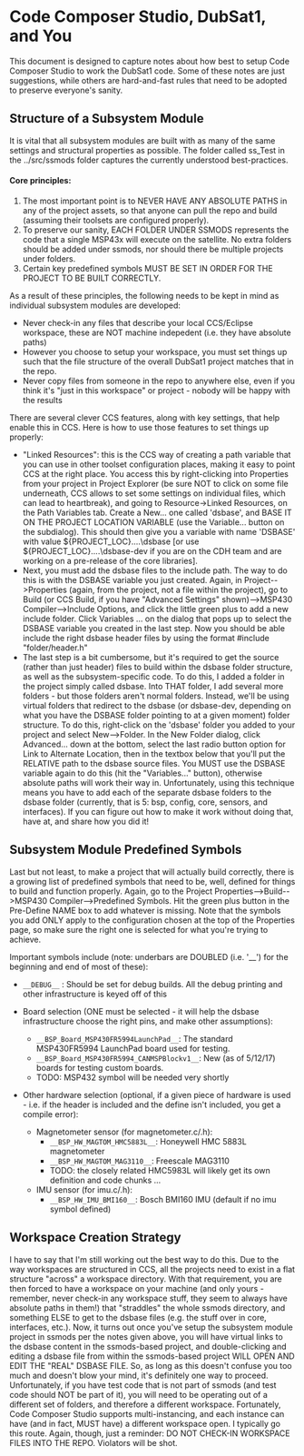 # Code Composer Studio, DubSat1, and You

This document is designed to capture notes about how best to setup Code Composer Studio to work the DubSat1 code.  Some of these notes are just suggestions, while others are hard-and-fast rules that need to be adopted to preserve everyone's sanity. 

## Structure of a Subsystem Module

It is vital that all subsystem modules are built with as many of the same settings and structural properties as possible. The folder called ss_Test in the ../src/ssmods folder captures the currently understood best-practices.

#### Core principles:
1.  The most important point is to NEVER HAVE ANY ABSOLUTE  PATHS in any of the project assets, so that anyone can pull the repo and build (assuming their toolsets are configured properly).
2.  To preserve our sanity, EACH FOLDER UNDER SSMODS represents the code that a single MSP43x will execute on the satellite.  No extra folders should be added under ssmods, nor should there be multiple projects under folders.
3.  Certain key predefined symbols MUST BE SET IN ORDER FOR THE PROJECT TO BE BUILT CORRECTLY.

As a result of these principles, the following needs to be kept in mind as individual subsystem modules are developed:
- Never check-in any files that describe your local CCS/Eclipse workspace, these are NOT machine indepedent (i.e. they have absolute paths)
- However you choose to setup your workspace, you must set things up such that the file structure of the overall DubSat1 project matches that in the repo.  
- Never copy files from someone in the repo to anywhere else, even if you think it's "just in this workspace" or project - nobody will be happy with the results

There are several clever CCS features, along with key settings, that help enable this in CCS.  Here is how to use those features to set things up properly:
- "Linked Resources":  this is the CCS way of creating a path variable that you can use in other toolset configuration places, making it easy to point CCS at the right place.  You access this by right-clicking into Properties from your project in Project Explorer (be sure NOT to click on some file underneath, CCS allows to set some settings on individual files, which can lead to heartbreak), and going to Resource->Linked Resources, on the Path Variables tab.  Create a New... one called 'dsbase', and BASE IT ON THE PROJECT LOCATION VARIABLE (use the Variable... button on the subdialog).  This should then give you a variable with name 'DSBASE' with value ${PROJECT_LOC}\..\..\dsbase [or use ${PROJECT_LOC}\..\..\dsbase-dev if you are on the CDH team and are working on a pre-release of the core libraries].
- Next, you must add the dsbase files to the include path.  The way to do this is with the DSBASE variable you just created.  Again, in Project-->Properties (again, from the project, not a file within the project), go to Build (or CCS Build, if you have "Advanced Settings" shown)-->MSP430 Compiler-->Include Options, and click the little green plus to add a new include folder.  Click Variables ... on the dialog that pops up to select the DSBASE variable you created in the last step.  Now you should be able include the right dsbase header files by using the format #include "folder/header.h"
- The last step is a bit cumbersome, but it's required to get the source (rather than just header) files to build within the dsbase folder structure, as well as the subsystem-specific code.  To do this, I added a folder in the project simply called dsbase.  Into THAT folder, I add several more folders - but those folders aren't normal folders.  Instead, we'll be using virtual folders that redirect to the dsbase (or dsbase-dev, depending on what you have the DSBASE folder pointing to at a given moment) folder structure.  To do this, right-click on the 'dsbase' folder you added to your project and select New-->Folder.  In the New Folder dialog, click Advanced... down at the bottom, select the last radio button option for Link to Alternate Location, then in the textbox below that you'll put the RELATIVE path to the dsbase source files.  You MUST use the DSBASE variable again to do this (hit the "Variables..." button), otherwise absolute paths will work their way in.  Unfortunately, using this technique means you have to add each of the separate dsbase folders to the dsbase folder (currently, that is 5:  bsp, config, core, sensors, and interfaces).  If you can figure out how to make it work without doing that, have at, and share how you did it!

## Subsystem Module Predefined Symbols

Last but not least, to make a project that will actually build correctly, there is a growing list of predefined symbols that need to be, well, defined for things to build and function properly.  Again, go to the Project Properties-->Build-->MSP430 Compiler-->Predefined Symbols.  Hit the green plus button in the Pre-Define NAME box to add whatever is missing.  Note that the symbols you add ONLY apply to the configuration chosen at the top of the Properties page, so make sure the right one is selected for what you're trying to achieve.

Important symbols include (note:  underbars are DOUBLED (i.e. '__') for the beginning and end of most of these):

* `__DEBUG__`   :  Should be set for debug builds.  All the debug printing and other infrastructure is keyed off of this

* Board selection (ONE must be selected - it will help the dsbase infrastructure choose the right pins, and make other assumptions):
    * `__BSP_Board_MSP430FR5994LaunchPad__`:  The standard MSP430FR5994 LaunchPad board used for testing.
    * `__BSP_Board_MSP430FR5994_CANMSPBlockv1__`:  New (as of 5/12/17) boards for testing custom boards.
    * TODO:  MSP432 symbol will be needed very shortly

* Other hardware selection (optional, if a given piece of hardware is used - i.e. if the header is included and the define isn't included, you get a compile error):

    * Magnetometer sensor (for magnetometer.c/.h):
        * `__BSP_HW_MAGTOM_HMC5883L__`:  Honeywell HMC 5883L magnetometer
        * `__BSP_HW_MAGTOM_MAG3110__`:  Freescale MAG3110
        * TODO:  the closely related HMC5983L will likely get its own definition and code chunks ... 
    * IMU sensor (for imu.c/.h):
        * `__BSP_HW_IMU_BMI160__`:  Bosch BMI160 IMU (default if no imu symbol defined)

## Workspace Creation Strategy

I have to say that I'm still working out the best way to do this.  Due to the way workspaces are structured in CCS, all the projects need to exist in a flat structure "across" a workspace directory.  With that requirement, you are then forced to have a workspace on your machine (and only yours - remember, never check-in any workspace stuff, they seem to always have absolute paths in them!) that "straddles" the whole ssmods directory, and something ELSE to get to the dsbase files (e.g. the stuff over in core, interfaces, etc.).  Now, it turns out once you've setup the subsystem module project in ssmods per the notes given above, you will have virtual links to the dsbase content in the ssmods-based project, and double-clicking and editing a dsbase file from within the ssmods-based project WILL OPEN AND EDIT THE "REAL" DSBASE FILE.  So, as long as this doesn't confuse you too much and doesn't blow your mind, it's definitely one way to proceed.  Unfortunately, if you have test code that is not part of ssmods (and test code should NOT be part of it), you will need to be operating out of a different set of folders, and therefore a different workspace.  Fortunately, Code Composer Studio supports multi-instancing, and each instance can have (and in fact, MUST have) a different workspace open.  I typically go this route.  Again, though, just a reminder:  DO NOT CHECK-IN WORKSPACE FILES INTO THE REPO.  Violators will be shot.

		




